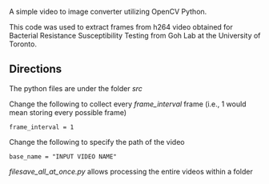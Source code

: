 A simple video to image converter utilizing OpenCV Python.

This code was used to extract frames from h264 video obtained for Bacterial Resistance Susceptibility Testing from Goh Lab at the University of Toronto.

## Directions

The python files are under the folder *src*

Change the following to collect every *frame_interval* frame (i.e., 1 would mean storing every possible frame)
```
frame_interval = 1
```

Change the following to specify the path of the video

```
base_name = "INPUT VIDEO NAME"  
```

*filesave_all_at_once.py* allows processing the entire videos within a folder
